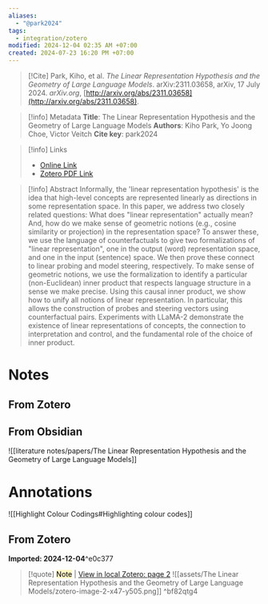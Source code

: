 ```yaml
---
aliases:
  - "@park2024"
tags:
  - integration/zotero
modified: 2024-12-04 02:35 AM +07:00
created: 2024-07-23 16:20 PM +07:00
---
```

> [!Cite]
> Park, Kiho, et al. _The Linear Representation Hypothesis and the Geometry of Large Language Models_. arXiv:2311.03658, arXiv, 17 July 2024. _arXiv.org_, [http://arxiv.org/abs/2311.03658](http://arxiv.org/abs/2311.03658).

> [!info] Metadata
> **Title**: The Linear Representation Hypothesis and the Geometry of Large Language Models
> **Authors**: Kiho Park, Yo Joong Choe, Victor Veitch
> **Cite key**: park2024

>[!info] Links
>
> - [Online Link](http://arxiv.org/abs/2311.03658)
> - [Zotero PDF Link](zotero://select/library/items/ZXXD6FIT)

> [!info] Abstract
> Informally, the 'linear representation hypothesis' is the idea that high-level concepts are represented linearly as directions in some representation space. In this paper, we address two closely related questions: What does "linear representation" actually mean? And, how do we make sense of geometric notions (e.g., cosine similarity or projection) in the representation space? To answer these, we use the language of counterfactuals to give two formalizations of "linear representation", one in the output (word) representation space, and one in the input (sentence) space. We then prove these connect to linear probing and model steering, respectively. To make sense of geometric notions, we use the formalization to identify a particular (non-Euclidean) inner product that respects language structure in a sense we make precise. Using this causal inner product, we show how to unify all notions of linear representation. In particular, this allows the construction of probes and steering vectors using counterfactual pairs. Experiments with LLaMA-2 demonstrate the existence of linear representations of concepts, the connection to interpretation and control, and the fundamental role of the choice of inner product.

# Notes
## From Zotero

## From Obsidian
![[literature notes/papers/The Linear Representation Hypothesis and the Geometry of Large Language Models]]
# Annotations
![[Highlight Colour Codings#Highlighting colour codes]]
## From Zotero
**Imported: 2024-12-04**^e0c377

>[!quote] <mark style="background: #FFF3A3A6;">Note</mark> | [View in local Zotero: page 2](zotero://open-pdf/library/items/6GBATL98?page=2&annotation=BF82QTG4)
>![[assets/The Linear Representation Hypothesis and the Geometry of Large Language Models/zotero-image-2-x47-y505.png]] ^bf82qtg4


